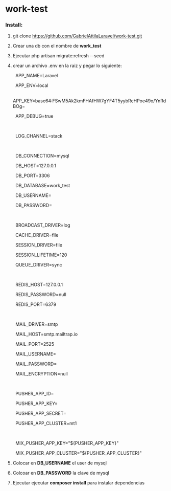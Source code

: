 # work-test #

### Install: ###

1. git clone  https://github.com/GabrielAttilaLaravel/work-test.git
2. Crear una db con el nombre de **work_test**
3. Ejecutar php artisan migrate:refresh --seed
4. crear un archivo .env en la raiz y pegar lo siguiente:

    &nbsp;
    APP_NAME=Laravel
    
    &nbsp;
    APP_ENV=local
    
    &nbsp;
    APP_KEY=base64:FSwM5Ak2kmFHAfHW7gYF4T5yybReHPoe49o/YnRdBOg=
    
    &nbsp;
    APP_DEBUG=true
    
    &nbsp;
    
    &nbsp;
    LOG_CHANNEL=stack
    
    &nbsp;
    
    &nbsp;
    DB_CONNECTION=mysql
    
    &nbsp;
    DB_HOST=127.0.0.1
    
    &nbsp;
    DB_PORT=3306
    
    &nbsp;
    DB_DATABASE=work_test
    
    &nbsp;
    DB_USERNAME=
    
    &nbsp;
    DB_PASSWORD=
    
    &nbsp;
    
    &nbsp;
    BROADCAST_DRIVER=log
    
    &nbsp;
    CACHE_DRIVER=file
    
    &nbsp;
    SESSION_DRIVER=file
    
    &nbsp;
    SESSION_LIFETIME=120
    
    &nbsp;
    QUEUE_DRIVER=sync
    
    &nbsp;
    
    &nbsp;
    REDIS_HOST=127.0.0.1
    
    &nbsp;
    REDIS_PASSWORD=null
    
    &nbsp;
    REDIS_PORT=6379
    
    &nbsp;
    
    &nbsp;
    MAIL_DRIVER=smtp
    
    &nbsp;
    MAIL_HOST=smtp.mailtrap.io
    
    &nbsp;
    MAIL_PORT=2525
    
    &nbsp;
    MAIL_USERNAME=
    
    &nbsp;
    MAIL_PASSWORD=
    
    &nbsp;
    MAIL_ENCRYPTION=null
    
    &nbsp;
    
    &nbsp;
    PUSHER_APP_ID=
    
    &nbsp;
    PUSHER_APP_KEY=
    
    &nbsp;
    PUSHER_APP_SECRET=
    
    &nbsp;
    PUSHER_APP_CLUSTER=mt1
    
    &nbsp;
    
    &nbsp;
    MIX_PUSHER_APP_KEY="${PUSHER_APP_KEY}"
    
    &nbsp;
    MIX_PUSHER_APP_CLUSTER="${PUSHER_APP_CLUSTER}"

5. Colocar en **DB_USERNAME** el user de mysql
6. Colcoar en **DB_PASSWORD** la clave de mysql
7. Ejecutar ejecutar **composer install** para instalar dependencias